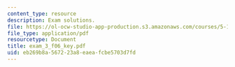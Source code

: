 ```yaml
---
content_type: resource
description: Exam solutions.
file: https://ol-ocw-studio-app-production.s3.amazonaws.com/courses/5-13-organic-chemistry-ii-fall-2006/eb269b8a567223a8eaeafcbe5703d7fd_exam_3_f06_key.pdf
file_type: application/pdf
resourcetype: Document
title: exam_3_f06_key.pdf
uid: eb269b8a-5672-23a8-eaea-fcbe5703d7fd
---
```

